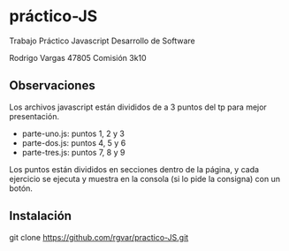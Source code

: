 # práctico-JS

Trabajo Práctico Javascript
Desarrollo de Software

Rodrigo Vargas 47805
Comisión 3k10

## Observaciones

Los archivos javascript están divididos de a 3 puntos del tp para mejor presentación.
- parte-uno.js: puntos 1, 2 y 3
- parte-dos.js: puntos 4, 5 y 6
- parte-tres.js: puntos 7, 8 y 9

Los puntos están divididos en secciones dentro de la página, y cada ejercicio se ejecuta y muestra en la consola (si lo pide la consigna) con un botón.

## Instalación
git clone https://github.com/rgvar/practico-JS.git
